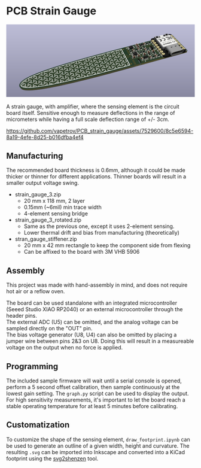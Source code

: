 # PCB Strain Gauge

![board](./output/board.png)

A strain gauge, with amplifier, where the sensing element is the circuit board itself. Sensitive enough to measure deflections in the range of micrometers while having a full scale deflection range of +/- 3cm.

https://github.com/vapetrov/PCB_strain_gauge/assets/7529600/8c5e6594-8a19-4efe-8d25-b016dfba4ef4

## Manufacturing
The recommended board thickness is 0.6mm, although it could be made thicker or thinner for different applications. Thinner boards will result in a smaller output voltage swing.

- strain_gauge_3.zip
    - 20 mm x 118 mm, 2 layer
    - 0.15mm (~6mil) min trace width
    - 4-element sensing bridge
- strain_gauge_3_rotated.zip
    - Same as the previous one, except it uses 2-element sensing.
    - Lower thermal drift and bias from manufacturing (theoretically)
- stran_gauge_stiffener.zip
    - 20 mm x 42 mm rectangle to keep the component side from flexing
    - Can be affixed to the board with 3M VHB 5906

## Assembly
This project was made with hand-assembly in mind, and does not require hot air or a reflow oven.

The board can be used standalone with an integrated microcontroller (Seeed Studio XIAO RP2040) or an external microcontroller through the header pins.  
The external ADC (U5) can be omitted, and the analog voltage can be sampled directly on the "OUT" pin.  
The bias voltage generator (U8, U4) can also be omitted by placing a jumper wire between pins 2&3 on U8. Doing this will result in a measureable voltage on the output when no force is applied. 

## Programming

The included sample firmware will wait until a serial console is opened, perform a 5 second offset calibration, then sample continuously at the lowest gain setting. The `graph.py` script can be used to display the output.  
For high sensitivity measurements, it's important to let the board reach a stable operating temperature for at least 5 minutes before calibrating.

## Customatization

To customize the shape of the sensing element, `draw_footprint.ipynb` can be used to generate an outline of a given width, height and curvature. The resulting `.svg` can be imported into Inkscape and converted into a KiCad footprint using the [svg2shenzen](https://github.com/badgeek/svg2shenzhen) tool.
